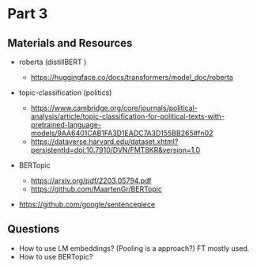 







# Part 3

## Materials and Resources

- roberta (distillBERT )
    - https://huggingface.co/docs/transformers/model_doc/roberta

- topic-classification (politics)
    - https://www.cambridge.org/core/journals/political-analysis/article/topic-classification-for-political-texts-with-pretrained-language-models/9AA6401CAB1FA3D1EADC7A3D155BB265#fn02
    - https://dataverse.harvard.edu/dataset.xhtml?persistentId=doi:10.7910/DVN/FMT8KR&version=1.0

- BERTopic
    - https://arxiv.org/pdf/2203.05794.pdf
    - https://github.com/MaartenGr/BERTopic


- https://github.com/google/sentencepiece



## Questions

- How to use LM embeddings? (Pooling is a approach?) FT mostly used.
- How to use BERTopic?